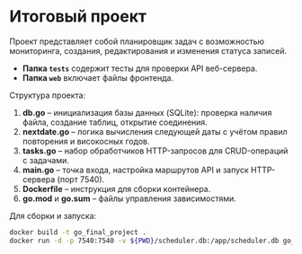 # Итоговый проект

Проект представляет собой планировщик задач с возможностью мониторинга, создания, редактирования и изменения статуса записей.

- **Папка `tests`** содержит тесты для проверки API веб-сервера.
- **Папка `web`** включает файлы фронтенда.

Структура проекта:
1. **db.go** – инициализация базы данных (SQLite): проверка наличия файла, создание таблиц, открытие соединения.
2. **nextdate.go** – логика вычисления следующей даты с учётом правил повторения и високосных годов.
3. **tasks.go** – набор обработчиков HTTP-запросов для CRUD-операций с задачами.
4. **main.go** – точка входа, настройка маршрутов API и запуск HTTP-сервера (порт 7540).
5. **Dockerfile** – инструкция для сборки контейнера.
6. **go.mod** и **go.sum** – файлы управления зависимостями.

Для сборки и запуска:
```bash
docker build -t go_final_project .
docker run -d -p 7540:7540 -v ${PWD}/scheduler.db:/app/scheduler.db go_final_project
